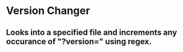 # Version Changer
## Looks into a specified file and increments any occurance of "?version=" using regex.
